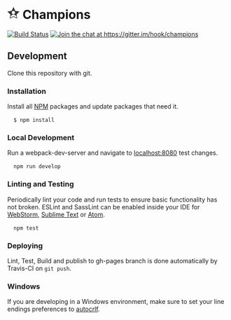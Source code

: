 # [<img src="dev/images/icon.png" width="28" height="28" alt="Icon">](#-champions) Champions

[<img src="https://travis-ci.org/hook/champions.svg?branch=master" alt="Build Status">](https://travis-ci.org/hook/champions)
[<img src="https://img.shields.io/gitter/room/hook/champions.svg" alt="Join the chat at https://gitter.im/hook/champions">](https://gitter.im/hook/champions?utm_source=badge&utm_medium=badge&utm_campaign=pr-badge&utm_content=badge)

## Development

  Clone this repository with git.

### Installation

  Install all [NPM](https://www.npmjs.com/) packages and update packages that need it.

```
  $ npm install
```


### Local Development

  Run a webpack-dev-server and navigate to [localhost:8080](http://localhost:8080) test changes.

```
  npm run develop
```

### Linting and Testing

  Periodically lint your code and run tests to ensure basic functionality has not broken.
  ESLint and SassLint can be enabled inside your IDE for
  [WebStorm](//www.jetbrains.com/webstorm),
  [Sublime Text](//www.sublimetext.com) or
  [Atom](//atom.io).

```
  npm test
```

### Deploying

  Lint, Test, Build and publish to gh-pages branch is done automatically by Travis-CI on `git push`.

### Windows

  If you are developing in a Windows environment, make sure to set your line endings preferences
  to [autocrlf](https://help.github.com/articles/dealing-with-line-endings/).

